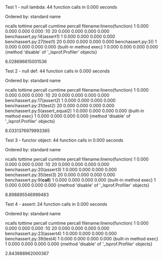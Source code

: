 Test 1 - null lambda:
         44 function calls in 0.000 seconds

   Ordered by: standard name

   ncalls  tottime  percall  cumtime  percall filename:lineno(function)
        1    0.000    0.000    0.000    0.000 <string>:1(<module>)
       20    0.000    0.000    0.000    0.000 benchassert.py:14(assert1)
        1    0.000    0.000    0.000    0.000 benchassert.py:27(test1)
       20    0.000    0.000    0.000    0.000 benchassert.py:3(<lambda>)
        1    0.000    0.000    0.000    0.000 {built-in method exec}
        1    0.000    0.000    0.000    0.000 {method 'disable' of '_lsprof.Profiler' objects}


6.028696615001536

Test 2 - null def:
         44 function calls in 0.000 seconds

   Ordered by: standard name

   ncalls  tottime  percall  cumtime  percall filename:lineno(function)
        1    0.000    0.000    0.000    0.000 <string>:1(<module>)
       20    0.000    0.000    0.000    0.000 benchassert.py:17(assert2)
        1    0.000    0.000    0.000    0.000 benchassert.py:31(test2)
       20    0.000    0.000    0.000    0.000 benchassert.py:5(assert_equal2)
        1    0.000    0.000    0.000    0.000 {built-in method exec}
        1    0.000    0.000    0.000    0.000 {method 'disable' of '_lsprof.Profiler' objects}


6.0331376979993365

Test 3 - functor object:
         44 function calls in 0.000 seconds

   Ordered by: standard name

   ncalls  tottime  percall  cumtime  percall filename:lineno(function)
        1    0.000    0.000    0.000    0.000 <string>:1(<module>)
       20    0.000    0.000    0.000    0.000 benchassert.py:20(assert3)
        1    0.000    0.000    0.000    0.000 benchassert.py:35(test3)
       20    0.000    0.000    0.000    0.000 benchassert.py:9(__call__)
        1    0.000    0.000    0.000    0.000 {built-in method exec}
        1    0.000    0.000    0.000    0.000 {method 'disable' of '_lsprof.Profiler' objects}


8.898895546999483

Test 4 - assert:
         24 function calls in 0.000 seconds

   Ordered by: standard name

   ncalls  tottime  percall  cumtime  percall filename:lineno(function)
        1    0.000    0.000    0.000    0.000 <string>:1(<module>)
       20    0.000    0.000    0.000    0.000 benchassert.py:23(assert4)
        1    0.000    0.000    0.000    0.000 benchassert.py:39(test4)
        1    0.000    0.000    0.000    0.000 {built-in method exec}
        1    0.000    0.000    0.000    0.000 {method 'disable' of '_lsprof.Profiler' objects}


2.843988962000367

